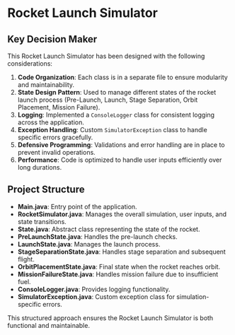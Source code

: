 # Rocket Launch Simulator

## Key Decision Maker

This Rocket Launch Simulator has been designed with the following considerations:

1. **Code Organization**: Each class is in a separate file to ensure modularity and maintainability.
2. **State Design Pattern**: Used to manage different states of the rocket launch process (Pre-Launch, Launch, Stage Separation, Orbit Placement, Mission Failure).
3. **Logging**: Implemented a `ConsoleLogger` class for consistent logging across the application.
4. **Exception Handling**: Custom `SimulatorException` class to handle specific errors gracefully.
5. **Defensive Programming**: Validations and error handling are in place to prevent invalid operations.
6. **Performance**: Code is optimized to handle user inputs efficiently over long durations.

## Project Structure

- **Main.java**: Entry point of the application.
- **RocketSimulator.java**: Manages the overall simulation, user inputs, and state transitions.
- **State.java**: Abstract class representing the state of the rocket.
- **PreLaunchState.java**: Handles the pre-launch checks.
- **LaunchState.java**: Manages the launch process.
- **StageSeparationState.java**: Handles stage separation and subsequent flight.
- **OrbitPlacementState.java**: Final state when the rocket reaches orbit.
- **MissionFailureState.java**: Handles mission failure due to insufficient fuel.
- **ConsoleLogger.java**: Provides logging functionality.
- **SimulatorException.java**: Custom exception class for simulation-specific errors.

This structured approach ensures the Rocket Launch Simulator is both functional and maintainable.
